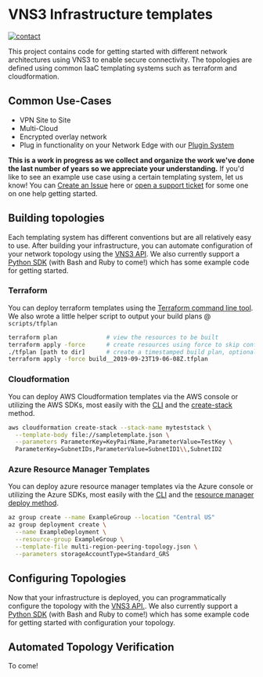 # VNS3 Infrastructure templates
[![contact][contact-image]][contact-url]

This project contains code for getting started with different network architectures using VNS3 to enable secure connectivity. The topologies are defined using common IaaC templating systems such as terraform and cloudformation. 

## Common Use-Cases
- VPN Site to Site
- Multi-Cloud
- Encrypted overlay network
- Plug in functionality on your Network Edge with our [Plugin System](https://docs.cohesive.net/docs/network-edge-plugins)

**This is a work in progress as we collect and organize the work we've done the last number of years so we appreciate your understanding.** If you'd like to see an example use case using a certain templating system, let us know! You can [Create an Issue](https://github.com/cohesive/topology-automations/issues/new) here or [open a support ticket](https://support.cohesive.net/support/tickets/new) for some one on one help getting started.

## Building topologies
Each templating system has different conventions but are all relatively easy to use. After building your infrastructure, you can automate configuration of your network topology using the [VNS3 API](https://docs.cohesive.net/apis/vns3/v/4.8). We also currently support a [Python SDK](https://github.com/cohesive/python-cohesivenet-sdk) (with Bash and Ruby to come!) which has some example code for getting started.

### Terraform
You can deploy terraform templates using the [Terraform command line tool](https://learn.hashicorp.com/terraform/getting-started/install.html). We also wrote a little helper script to output your build plans @ `scripts/tfplan`

```bash
terraform plan              # view the resources to be built
terraform apply -force      # create resources using force to skip confirming step
./tfplan [path to dir]      # create a timestamped build plan, optional path to dir
terraform apply -force build__2019-09-23T19-06-08Z.tfplan
```

### Cloudformation
You can deploy AWS Cloudformation templates via the AWS console or utilizing the AWS SDKs, most easily with the [CLI](https://docs.aws.amazon.com/cli/latest/userguide/cli-chap-welcome.html) and the [create-stack](https://docs.aws.amazon.com/cli/latest/reference/cloudformation/create-stack.html) method.

```bash
aws cloudformation create-stack --stack-name myteststack \
  --template-body file://sampletemplate.json \
  --parameters ParameterKey=KeyPairName,ParameterValue=TestKey \
  ParameterKey=SubnetIDs,ParameterValue=SubnetID1\\,SubnetID2
```

### Azure Resource Manager Templates
You can deploy azure resource manager templates via the Azure console or utilizing the Azure SDKs, most easily with the [CLI](https://docs.microsoft.com/en-us/cli/azure/install-azure-cli?view=azure-cli-latest) and the [resource manager deploy method](https://docs.microsoft.com/en-us/azure/azure-resource-manager/resource-group-template-deploy-cli).

```bash
az group create --name ExampleGroup --location "Central US"
az group deployment create \
  --name ExampleDeployment \
  --resource-group ExampleGroup \
  --template-file multi-region-peering-topology.json \
  --parameters storageAccountType=Standard_GRS
```

## Configuring Topologies
Now that your infrastructure is deployed, you can programmatically configure the topology with the [VNS3 API.](https://docs.cohesive.net/apis/vns3/v/4.8). We also currently support a [Python SDK](https://github.com/cohesive/python-cohesivenet-sdk) (with Bash and Ruby to come!) which has some example code for getting started with configuration your topology.

## Automated Topology Verification
To come!


<!-- Markdown links -->

[contact-image]: https://img.shields.io/badge/contact-support-blue.svg?style=flat-square
[contact-url]: https://support.cohesive.net/support/home
